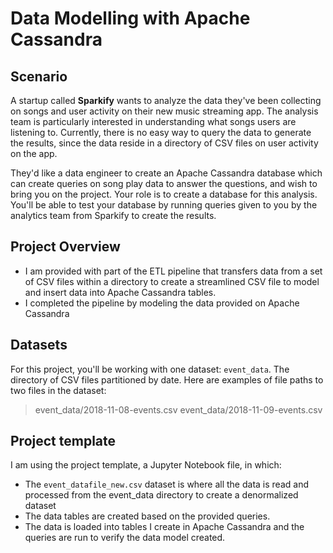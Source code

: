# Data Modelling with Apache Cassandra 
## Scenario
A startup called **Sparkify** wants to analyze the data they've been collecting on songs and user activity on their new music streaming app. The analysis team is particularly interested in understanding what songs users are listening to. Currently, there is no easy way to query the data to generate the results, since the data reside in a directory of CSV files on user activity on the app.

They'd like a data engineer to create an Apache Cassandra database which can create queries on song play data to answer the questions, and wish to bring you on the project. Your role is to create a database for this analysis. You'll be able to test your database by running queries given to you by the analytics team from Sparkify to create the results.

## Project Overview

 - I am provided with part of the ETL pipeline that transfers data from a set of CSV files within a directory to create a streamlined CSV file to model and insert data into Apache Cassandra tables.
 - I completed the pipeline by modeling the data provided on Apache Cassandra 

## Datasets

For this project, you'll be working with one dataset: `event_data`. The directory of CSV files partitioned by date. Here are examples of file paths to two files in the dataset:

> event_data/2018-11-08-events.csv 
> event_data/2018-11-09-events.csv

## Project template

I am using the project template, a Jupyter Notebook file, in which:

 -  The  `event_datafile_new.csv` dataset is where all the data is read and processed from the event_data directory to create a denormalized dataset
-   The data tables are created based on the provided queries. 
-   The data is loaded into tables I create in Apache Cassandra and the queries are run to verify the data model created. 




